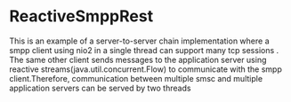 # ReactiveSmppRest

This is an example of a server-to-server chain implementation where a smpp client using nio2 in a single thread can support many tcp sessions . The same other client sends messages to the application server using reactive streams(java.util.concurrent.Flow) to communicate with the smpp client.Therefore, communication between multiple smsc and multiple application servers can be served by two threads
